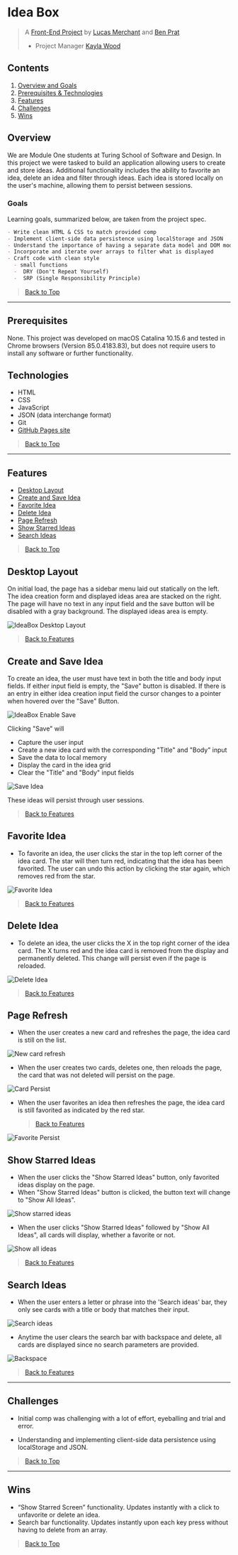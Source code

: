 #  Idea Box  
> A [Front-End Project](https://github.com/lbmerchant93/ideabox-boilerplate) by [Lucas Merchant](https://github.com/lbmerchant93) and [Ben Prat ](https://github.com/benjaminprat) 
> * Project Manager [Kayla Wood ](https://github.com/kaylaewood) 

## Contents
1. [Overview and Goals](#overview)
1. [ Prerequisites & Technologies](#prerequisites)
1. [Features](#features)
1. [Challenges](#challenges)
1. [Wins](#wins)


## Overview 
We are Module One students at Turing School of Software and Design. In this project we were tasked to build an application allowing users to create and store ideas. Additional functionality includes the ability to favorite an idea, delete an idea and filter through ideas. Each idea is stored locally on the user's machine, allowing them to persist between sessions. 

### Goals

Learning goals, summarized below, are taken from the  project spec.

``` Markdown
- Write clean HTML & CSS to match provided comp
- Implement client-side data persistence using localStorage and JSON
- Understand the importance of having a separate data model and DOM model
- Incorporate and iterate over arrays to filter what is displayed
- Craft code with clean style
  - small functions 
  -  DRY (Don't Repeat Yourself) 
  -  SRP (Single Responsibility Principle) 
```

 >[Back to Top](#idea-box)




---
 ## Prerequisites 

None. This project was developed on macOS Catalina 10.15.6 and tested in Chrome browsers (Version 85.0.4183.83), but does not require users to install any software or further functionality.


 ## Technologies

  - HTML
  - CSS
  - JavaScript
  - JSON (data interchange format)
  - Git
  -  [GitHub Pages site](https://lbmerchant93.github.io/ideabox-boilerplate/)


 >[Back to Top](#idea-box)

---
## Features

+ [Desktop Layout](#desktop-layout)
+ [Create and Save Idea](#create-and-save-idea)
+ [Favorite  Idea](#favorite-idea)
+ [Delete  Idea](#delete-idea)
+ [Page Refresh ](#page-refresh)
+ [Show Starred Ideas](#show-starred-ideas)
+ [Search Ideas](#search-ideas)

>[Back to Top](#idea-box)


## Desktop Layout

On initial load, the page has a sidebar menu laid out statically on the left. The idea creation form and displayed ideas area are stacked on the right. The page will have no text in any input field and the save button will be disabled with a gray background. The displayed ideas area is empty. 

![IdeaBox Desktop Layout](https://media.giphy.com/media/dDZJDiHR1KpUJHv9le/giphy.gif "IdeaBox Desktop Layout")

> [Back to Features](#features)

## Create and Save Idea

To create an idea, the user must have text in both the title and body input fields. If either input field is empty, the "Save" button is disabled.  If there is an entry in either idea creation input field the cursor changes to a pointer when hovered over the "Save" Button.

![IdeaBox Enable Save](https://media.giphy.com/media/2OoBukYz8YZpNxb3Sl/giphy.gif "Enable save")

Clicking "Save" will
  - Capture the user input
  - Create a new idea card with the corresponding "Title" and "Body" input 
  - Save the data to local memory
  - Display the card in the idea grid
  - Clear the "Title" and "Body" input fields

![Save Idea](https://media.giphy.com/media/i2PKIeRLAjWcOJldA0/giphy.gif "Save Idea")



These ideas will persist through user sessions.

> [Back to Features](#features)

## Favorite Idea
+ To favorite an idea, the user clicks the star in the top left corner of the idea card. The star will then turn red, indicating that the idea has been favorited. The user can undo this action by clicking the star again, which removes red from the star. 

![Favorite Idea](https://media.giphy.com/media/bvqQuP8g7BebPuvlTK/giphy.gif "Favorite Idea")

>[Back to Features](#features)
## Delete  Idea

+  To delete an idea, the user clicks the X in the top right corner of the idea card. The X turns red and the idea card is removed from the display and permanently deleted. This change will persist even if the page is reloaded.

![Delete Idea](https://media.giphy.com/media/LGW7HZMEkmyhFfvDxI/giphy.gif "Delete Idea")

>[Back to Features](#features)

## Page Refresh

+ When the user creates a new card and refreshes the page, the idea card is still on the list.
 
![New card refresh](https://media.giphy.com/media/LGW7HZMEkmyhFfvDxI/giphy.gif "New card refresh")

+ When the user creates two cards, deletes one, then reloads the page, the card that was not deleted will persist on the page.

![Card Persist](https://media.giphy.com/media/FUqGjg34KpnW4qdsGz/giphy.gif "Card persist")
+ When the user favorites an idea then refreshes the page, the idea card is still favorited as indicated by the red star. 
  >[Back to Features](#features)
  >
![Favorite Persist](https://media.giphy.com/media/gmzc3w0lgj45Dv0aBB/giphy.gif "Favorite persist")
## Show Starred Ideas
+ When the user clicks the "Show Starred Ideas" button, only favorited ideas display on the page.
+  When "Show Starred Ideas" button is clicked, the button text will change to "Show All Ideas".

![Show starred ideas](https://media.giphy.com/media/fmoeUHPDCC2G5l8hma/giphy.gif "Show starred ideas")


+ When the user clicks "Show Starred Ideas" followed by "Show All Ideas", all cards will display, whether a favorite or not.

![Show all ideas](https://media.giphy.com/media/7DxBvcGHWITSTltchG/giphy.gif "Show all ideas")


>[Back to Features](#features)


## Search Ideas

+ When the user enters a letter or phrase into the 'Search ideas' bar, they only see cards with a title or body that matches their input. 

![Search ideas](https://media.giphy.com/media/bvS4Q0tytexc7lNpIM/giphy.gif "Search ideas")

+ Anytime the user clears the search bar with  backspace and delete, all cards are displayed since no search parameters are provided. 

![Backspace](https://media.giphy.com/media/CDEtCJB7V4OdiLhZUI/giphy.gif "Backspace")
>[Back to Features](#features)
---

 ## Challenges  
 
 + Initial comp was challenging with a lot of effort, eyeballing and trial and error.

+ Understanding and implementing client-side data persistence using localStorage and JSON.

>[Back to Top](#idea-box)
---
 ## Wins
 
  + “Show Starred Screen” functionality.  Updates instantly with a click to unfavorite or delete an idea.
  +  Search bar functionality. Updates instantly upon each key press without having to delete from an array.

  
  
>[Back to Top](#idea-box)

